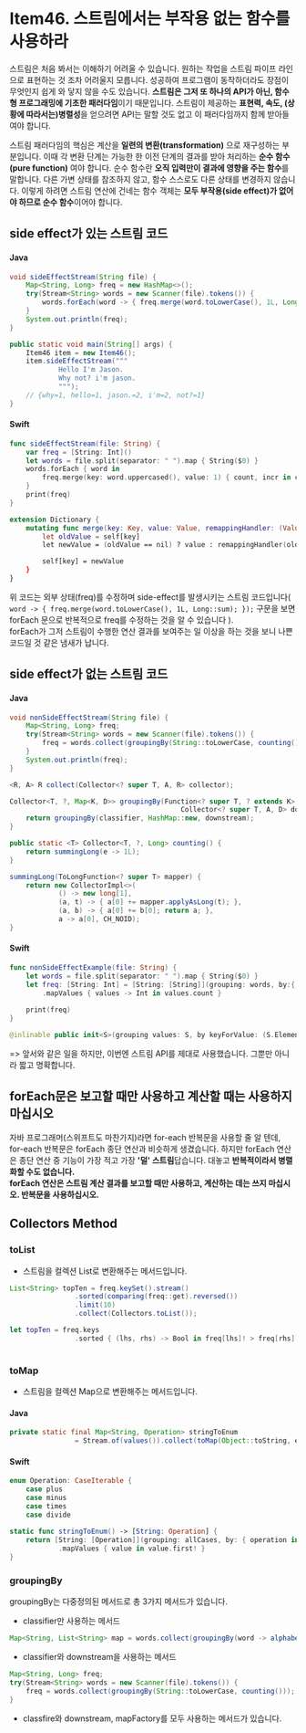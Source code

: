# Item46. 스트림에서는 부작용 없는 함수를 사용하라 

스트림은 처음 봐서는 이해하기 어려울 수 있습니다. 
원하는 작업을 스트림 파이프 라인으로 표현하는 것 조차 어려울지 모릅니다. 
성공하여 프로그램이 동작하더라도 장점이 무엇인지 쉽게 와 닿지 않을 수도 있습니다. 
**스트림은 그저 또 하나의 API가 아닌, 함수형 프로그래밍에 기초한 패러다임**이기 때문입니다.
스트림이 제공하는 **표현력, 속도, (상황에 따라서는)병렬성**을 얻으려면 API는 말할 것도 없고 이 패러다임까지 함께 받아들여야 합니다. 

스트림 패러다임의 핵심은 계산을 **일련의 변환(transformation)** 으로 재구성하는 부분입니다.
이때 각 변환 단계는 가능한 한 이전 단계의 결과를 받아 처리하는 **순수 함수(pure function)** 여야 합니다.
순수 함수란 **오직 입력만이 결과에 영향을 주는 함수**를 말합니다.
다른 가변 상태를 참조하지 않고, 함수 스스로도 다른 상태를 변경하지 않습니다.
이렇게 하려면 스트림 연산에 건네는 함수 객체는 **모두 부작용(side effect)가 없어야 하므로 순수 함수**이어야 합니다.

## side effect가 있는 스트림 코드

#### Java
```java
void sideEffectStream(String file) {
    Map<String, Long> freq = new HashMap<>();
    try(Stream<String> words = new Scanner(file).tokens()) {
        words.forEach(word -> { freq.merge(word.toLowerCase(), 1L, Long::sum); });
    }
    System.out.println(freq); 
}

public static void main(String[] args) {
    Item46 item = new Item46();
    item.sideEffectStream("""
            Hello I'm Jason.
            Why not? i'm jason.
            """);
    // {why=1, hello=1, jason.=2, i'm=2, not?=1}
}
```

#### Swift
```swift
func sideEffectStream(file: String) {
    var freq = [String: Int]()
    let words = file.split(separator: " ").map { String($0) }
    words.forEach { word in
        freq.merge(key: word.uppercased(), value: 1) { count, incr in count +  }
    }
    print(freq)
}

extension Dictionary {
    mutating func merge(key: Key, value: Value, remappingHandler: (Value, Value) -> (Value)) {
        let oldValue = self[key]
        let newValue = (oldValue == nil) ? value : remappingHandler(oldValue!, value)

        self[key] = newValue
    }
}
```

위 코드는 외부 상태(freq)를 수정하며 side-effect를 발생시키는 스트림 코드입니다( `word -> { freq.merge(word.toLowerCase(), 1L, Long::sum); });` 구문을 보면 forEach 문으로 반복적으로 freq를 수정하는 것을 알 수 있습니다 ).
<br>forEach가 그저 스트림이 수행한 연산 결과를 보여주는 일 이상을 하는 것을 보니 나쁜 코드일 것 같은 냄새가 납니다.

## side effect가 없는 스트림 코드 

#### Java
```java
void nonSideEffectStream(String file) {
    Map<String, Long> freq;
    try(Stream<String> words = new Scanner(file).tokens()) {
        freq = words.collect(groupingBy(String::toLowerCase, counting()));
    }
    System.out.println(freq);
}
```

```java
<R, A> R collect(Collector<? super T, A, R> collector);
```

```java
Collector<T, ?, Map<K, D>> groupingBy(Function<? super T, ? extends K> classifier,
                                          Collector<? super T, A, D> downstream) {
    return groupingBy(classifier, HashMap::new, downstream);
}
```

```java
public static <T> Collector<T, ?, Long> counting() {
    return summingLong(e -> 1L);
}

summingLong(ToLongFunction<? super T> mapper) {
    return new CollectorImpl<>(
            () -> new long[1],
            (a, t) -> { a[0] += mapper.applyAsLong(t); },
            (a, b) -> { a[0] += b[0]; return a; },
            a -> a[0], CH_NOID);
}
```

#### Swift
```swift
func nonSideEffectExample(file: String) {
    let words = file.split(separator: " ").map { String($0) }
    let freq: [String: Int] = [String: [String]](grouping: words, by:{ $0.uppercased() })
        .mapValues { values -> Int in values.count }
        
    print(freq)
}
```

```swift
@inlinable public init<S>(grouping values: S, by keyForValue: (S.Element) throws -> Key) rethrows where Value == [S.Element], S : Sequence
```

=> 앞서와 같은 일을 하지만, 이번엔 스트림 API를 제대로 사용했습니다. 그뿐만 아니라 짧고 명확합니다. 

## forEach문은 보고할 때만 사용하고 계산할 때는 사용하지 마십시오 

자바 프로그래머(스위프트도 마찬가지)라면 for-each 반복문을 사용할 줄 알 텐데, for-each 반복문은 forEach 종단 연산과 비슷하게 생겼습니다. 하지만 forEach 연산은 종단 연산 중 기능이 가장 적고 가장 **'덜' 스트림**답습니다. 대놓고 **반복적이라서 병렬화할 수도 없습니다.** 
<br>**forEach 연산은 스트림 계산 결과를 보고할 때만 사용하고, 계산하는 데는 쓰지 마십시오. 반복문을 사용하십시오.**

## Collectors Method 

### toList

* 스트림을 컬렉션 List로 변환해주는 메서드입니다. 

```java
List<String> topTen = freq.keySet().stream()
                .sorted(comparing(freq::get).reversed())
                .limit(10)
                .collect(Collectors.toList());
```

```swift
let topTen = freq.keys
                .sorted { (lhs, rhs) -> Bool in freq[lhs]! > freq[rhs]! }[0 ... 10]
                     
```

### toMap

* 스트림을 컬렉션 Map으로 변환해주는 메서드입니다.

#### Java
```java
private static final Map<String, Operation> stringToEnum
                = Stream.of(values()).collect(toMap(Object::toString, e -> e));
```

#### Swift
```Swift
enum Operation: CaseIterable {
    case plus
    case minus
    case times
    case divide
    
static func stringToEnum() -> [String: Operation] {
    return [String: [Operation]](grouping: allCases, by: { operation in "\(operation)" })
            .mapValues { value in value.first! }
}
```


### groupingBy

groupingBy는 다중정의된 메서드로 총 3가지 메서드가 있습니다. 

* classifier만 사용하는 메서드 

```java
Map<String, List<String> map = words.collect(groupingBy(word -> alphabetize(word)))
```

* classifier와 downstream을 사용하는 메서드 

```java
Map<String, Long> freq;
try(Stream<String> words = new Scanner(file).tokens()) {
    freq = words.collect(groupingBy(String::toLowerCase, counting()));
}
```

* classfire와 downstream, mapFactory를 모두 사용하는 메서드가 있습니다.  
